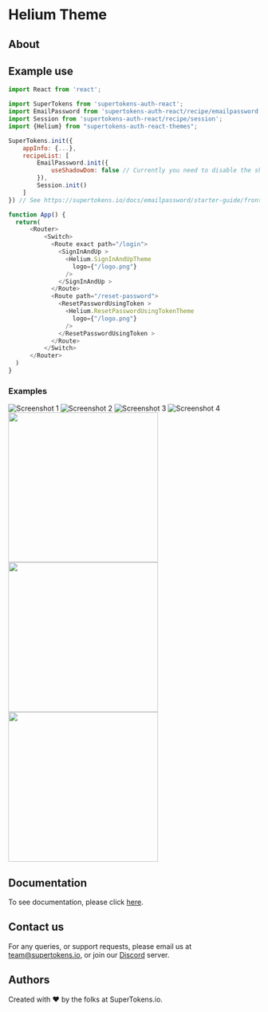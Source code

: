 
# Helium Theme

## About

## Example use

```js
import React from 'react';

import SuperTokens from 'supertokens-auth-react';
import EmailPassword from 'supertokens-auth-react/recipe/emailpassword';
import Session from 'supertokens-auth-react/recipe/session';
import {Helium} from "supertokens-auth-react-themes";

SuperTokens.init({
    appInfo: {...},
    recipeList: [
        EmailPassword.init({
            useShadowDom: false // Currently you need to disable the shadow Dom to use this theme.
        }),
        Session.init()
    ]
}) // See https://supertokens.io/docs/emailpassword/starter-guide/frontend

function App() {
  return(
      <Router>
          <Switch>
            <Route exact path="/login">
              <SignInAndUp >
                <Helium.SignInAndUpTheme
                  logo={"/logo.png"}
                />
              </SignInAndUp >
            </Route>
            <Route path="/reset-password">
              <ResetPasswordUsingToken >
                <Helium.ResetPasswordUsingTokenTheme
                  logo={"/logo.png"}
                />
              </ResetPasswordUsingToken >
            </Route>
          </Switch>
      </Router>
  )
}
```

### Examples


![Screenshot 1](../assets/helium/screenshot1.png?raw=true)
![Screenshot 2](../assets/helium/screenshot2.png?raw=true)
![Screenshot 3](../assets/helium/screenshot3.png?raw=true)
![Screenshot 4](../assets/helium/screenshot4.png?raw=true)
<img width="300px" src="../assets/helium/screenshot5.png?raw=true"/>
<img width="300px" src="../assets/helium/screenshot6.png?raw=true"/>
<img width="300px" src="../assets/helium/screenshot7.png?raw=true"/>


## Documentation
To see documentation, please click [here](https://supertokens.io/docs/auth-react/installation).

## Contact us
For any queries, or support requests, please email us at team@supertokens.io, or join our [Discord](supertokens.io/discord) server.

## Authors
Created with :heart: by the folks at SuperTokens.io.
